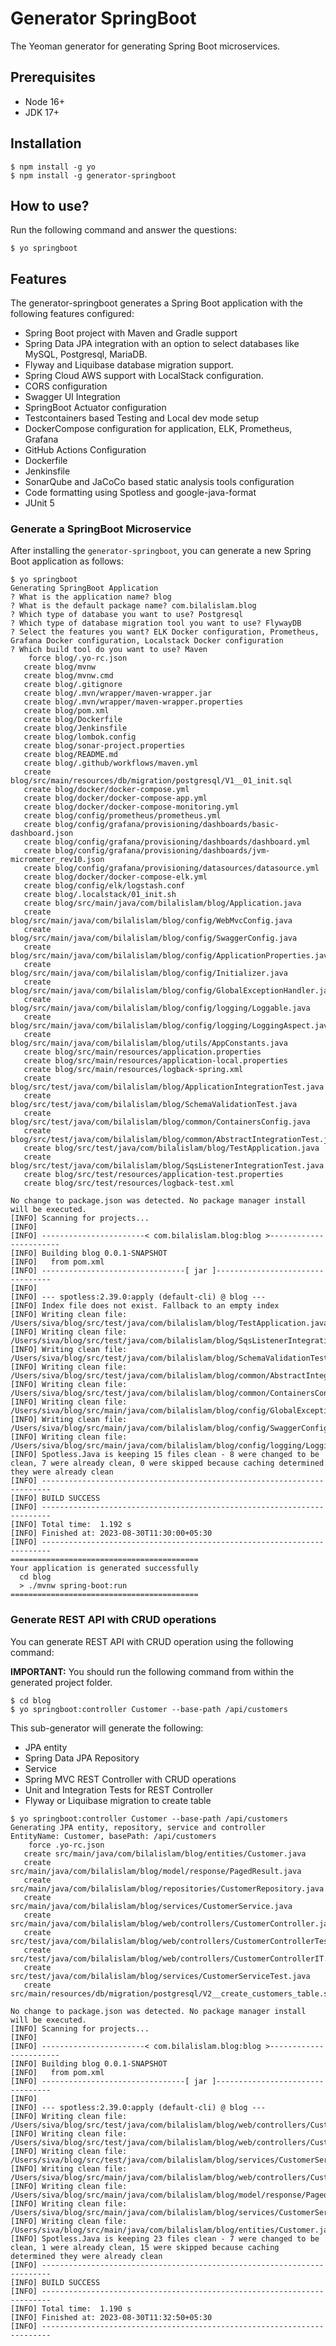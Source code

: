 # Generator SpringBoot
The Yeoman generator for generating Spring Boot microservices.

## Prerequisites
* Node 16+
* JDK 17+

## Installation
```shell
$ npm install -g yo
$ npm install -g generator-springboot
```

## How to use?
Run the following command and answer the questions:

```shell
$ yo springboot
```

## Features
The generator-springboot generates a Spring Boot application with the following features configured:

* Spring Boot project with Maven and Gradle support
* Spring Data JPA integration with an option to select databases like MySQL, Postgresql, MariaDB.
* Flyway and Liquibase database migration support.
* Spring Cloud AWS support with LocalStack configuration.
* CORS configuration
* Swagger UI Integration
* SpringBoot Actuator configuration
* Testcontainers based Testing and Local dev mode setup
* DockerCompose configuration for application, ELK, Prometheus, Grafana
* GitHub Actions Configuration
* Dockerfile
* Jenkinsfile
* SonarQube and JaCoCo based static analysis tools configuration
* Code formatting using Spotless and google-java-format
* JUnit 5

### Generate a SpringBoot Microservice
After installing the `generator-springboot`, you can generate a new Spring Boot application as follows:

```shell
$ yo springboot
Generating SpringBoot Application
? What is the application name? blog
? What is the default package name? com.bilalislam.blog
? Which type of database you want to use? Postgresql
? Which type of database migration tool you want to use? FlywayDB
? Select the features you want? ELK Docker configuration, Prometheus, Grafana Docker configuration, Localstack Docker configuration
? Which build tool do you want to use? Maven
    force blog/.yo-rc.json
   create blog/mvnw
   create blog/mvnw.cmd
   create blog/.gitignore
   create blog/.mvn/wrapper/maven-wrapper.jar
   create blog/.mvn/wrapper/maven-wrapper.properties
   create blog/pom.xml
   create blog/Dockerfile
   create blog/Jenkinsfile
   create blog/lombok.config
   create blog/sonar-project.properties
   create blog/README.md
   create blog/.github/workflows/maven.yml
   create blog/src/main/resources/db/migration/postgresql/V1__01_init.sql
   create blog/docker/docker-compose.yml
   create blog/docker/docker-compose-app.yml
   create blog/docker/docker-compose-monitoring.yml
   create blog/config/prometheus/prometheus.yml
   create blog/config/grafana/provisioning/dashboards/basic-dashboard.json
   create blog/config/grafana/provisioning/dashboards/dashboard.yml
   create blog/config/grafana/provisioning/dashboards/jvm-micrometer_rev10.json
   create blog/config/grafana/provisioning/datasources/datasource.yml
   create blog/docker/docker-compose-elk.yml
   create blog/config/elk/logstash.conf
   create blog/.localstack/01_init.sh
   create blog/src/main/java/com/bilalislam/blog/Application.java
   create blog/src/main/java/com/bilalislam/blog/config/WebMvcConfig.java
   create blog/src/main/java/com/bilalislam/blog/config/SwaggerConfig.java
   create blog/src/main/java/com/bilalislam/blog/config/ApplicationProperties.java
   create blog/src/main/java/com/bilalislam/blog/config/Initializer.java
   create blog/src/main/java/com/bilalislam/blog/config/GlobalExceptionHandler.java
   create blog/src/main/java/com/bilalislam/blog/config/logging/Loggable.java
   create blog/src/main/java/com/bilalislam/blog/config/logging/LoggingAspect.java
   create blog/src/main/java/com/bilalislam/blog/utils/AppConstants.java
   create blog/src/main/resources/application.properties
   create blog/src/main/resources/application-local.properties
   create blog/src/main/resources/logback-spring.xml
   create blog/src/test/java/com/bilalislam/blog/ApplicationIntegrationTest.java
   create blog/src/test/java/com/bilalislam/blog/SchemaValidationTest.java
   create blog/src/test/java/com/bilalislam/blog/common/ContainersConfig.java
   create blog/src/test/java/com/bilalislam/blog/common/AbstractIntegrationTest.java
   create blog/src/test/java/com/bilalislam/blog/TestApplication.java
   create blog/src/test/java/com/bilalislam/blog/SqsListenerIntegrationTest.java
   create blog/src/test/resources/application-test.properties
   create blog/src/test/resources/logback-test.xml

No change to package.json was detected. No package manager install will be executed.
[INFO] Scanning for projects...
[INFO]
[INFO] -----------------------< com.bilalislam.blog:blog >-----------------------
[INFO] Building blog 0.0.1-SNAPSHOT
[INFO]   from pom.xml
[INFO] --------------------------------[ jar ]---------------------------------
[INFO]
[INFO] --- spotless:2.39.0:apply (default-cli) @ blog ---
[INFO] Index file does not exist. Fallback to an empty index
[INFO] Writing clean file: /Users/siva/blog/src/test/java/com/bilalislam/blog/TestApplication.java
[INFO] Writing clean file: /Users/siva/blog/src/test/java/com/bilalislam/blog/SqsListenerIntegrationTest.java
[INFO] Writing clean file: /Users/siva/blog/src/test/java/com/bilalislam/blog/SchemaValidationTest.java
[INFO] Writing clean file: /Users/siva/blog/src/test/java/com/bilalislam/blog/common/AbstractIntegrationTest.java
[INFO] Writing clean file: /Users/siva/blog/src/test/java/com/bilalislam/blog/common/ContainersConfig.java
[INFO] Writing clean file: /Users/siva/blog/src/main/java/com/bilalislam/blog/config/GlobalExceptionHandler.java
[INFO] Writing clean file: /Users/siva/blog/src/main/java/com/bilalislam/blog/config/SwaggerConfig.java
[INFO] Writing clean file: /Users/siva/blog/src/main/java/com/bilalislam/blog/config/logging/LoggingAspect.java
[INFO] Spotless.Java is keeping 15 files clean - 8 were changed to be clean, 7 were already clean, 0 were skipped because caching determined they were already clean
[INFO] ------------------------------------------------------------------------
[INFO] BUILD SUCCESS
[INFO] ------------------------------------------------------------------------
[INFO] Total time:  1.192 s
[INFO] Finished at: 2023-08-30T11:30:00+05:30
[INFO] ------------------------------------------------------------------------
==========================================
Your application is generated successfully
  cd blog
  > ./mvnw spring-boot:run
==========================================
```

### Generate REST API with CRUD operations
You can generate REST API with CRUD operation using the following command:

**IMPORTANT:** You should run the following command from within the generated project folder.

```shell
$ cd blog
$ yo springboot:controller Customer --base-path /api/customers
```

This sub-generator will generate the following:

* JPA entity
* Spring Data JPA Repository
* Service
* Spring MVC REST Controller with CRUD operations
* Unit and Integration Tests for REST Controller
* Flyway or Liquibase migration to create table

```shell
$ yo springboot:controller Customer --base-path /api/customers
Generating JPA entity, repository, service and controller
EntityName: Customer, basePath: /api/customers
    force .yo-rc.json
   create src/main/java/com/bilalislam/blog/entities/Customer.java
   create src/main/java/com/bilalislam/blog/model/response/PagedResult.java
   create src/main/java/com/bilalislam/blog/repositories/CustomerRepository.java
   create src/main/java/com/bilalislam/blog/services/CustomerService.java
   create src/main/java/com/bilalislam/blog/web/controllers/CustomerController.java
   create src/test/java/com/bilalislam/blog/web/controllers/CustomerControllerTest.java
   create src/test/java/com/bilalislam/blog/web/controllers/CustomerControllerIT.java
   create src/test/java/com/bilalislam/blog/services/CustomerServiceTest.java
   create src/main/resources/db/migration/postgresql/V2__create_customers_table.sql

No change to package.json was detected. No package manager install will be executed.
[INFO] Scanning for projects...
[INFO]
[INFO] -----------------------< com.bilalislam.blog:blog >-----------------------
[INFO] Building blog 0.0.1-SNAPSHOT
[INFO]   from pom.xml
[INFO] --------------------------------[ jar ]---------------------------------
[INFO]
[INFO] --- spotless:2.39.0:apply (default-cli) @ blog ---
[INFO] Writing clean file: /Users/siva/blog/src/test/java/com/bilalislam/blog/web/controllers/CustomerControllerTest.java
[INFO] Writing clean file: /Users/siva/blog/src/test/java/com/bilalislam/blog/web/controllers/CustomerControllerIT.java
[INFO] Writing clean file: /Users/siva/blog/src/test/java/com/bilalislam/blog/services/CustomerServiceTest.java
[INFO] Writing clean file: /Users/siva/blog/src/main/java/com/bilalislam/blog/web/controllers/CustomerController.java
[INFO] Writing clean file: /Users/siva/blog/src/main/java/com/bilalislam/blog/model/response/PagedResult.java
[INFO] Writing clean file: /Users/siva/blog/src/main/java/com/bilalislam/blog/services/CustomerService.java
[INFO] Writing clean file: /Users/siva/blog/src/main/java/com/bilalislam/blog/entities/Customer.java
[INFO] Spotless.Java is keeping 23 files clean - 7 were changed to be clean, 1 were already clean, 15 were skipped because caching determined they were already clean
[INFO] ------------------------------------------------------------------------
[INFO] BUILD SUCCESS
[INFO] ------------------------------------------------------------------------
[INFO] Total time:  1.190 s
[INFO] Finished at: 2023-08-30T11:32:50+05:30
[INFO] ------------------------------------------------------------------------
```
